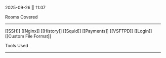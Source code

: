 2025-09-26 || 11:07

Rooms Covered
***
[[SSH]]
[[Nginx]]
[[History]]
[[Squid]]
[[Payments]]
[[VSFTPD]]
[[Login]]
[[Custom File Format]]

Tools Used
***
